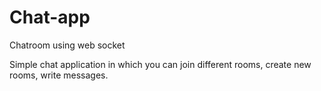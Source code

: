 # Chat-app
Chatroom using web socket

Simple chat application in which you can join different rooms, create new rooms, write messages.
